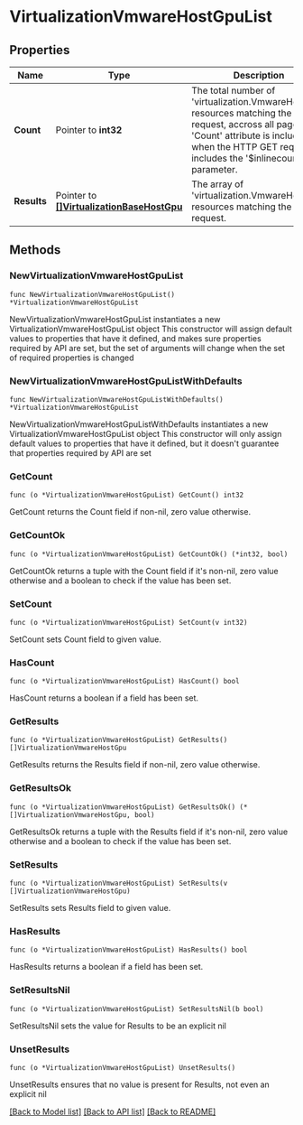 # VirtualizationVmwareHostGpuList

## Properties

Name | Type | Description | Notes
------------ | ------------- | ------------- | -------------
**Count** | Pointer to **int32** | The total number of &#39;virtualization.VmwareHostGpu&#39; resources matching the request, accross all pages. The &#39;Count&#39; attribute is included when the HTTP GET request includes the &#39;$inlinecount&#39; parameter. | [optional] 
**Results** | Pointer to [**[]VirtualizationBaseHostGpu**](VirtualizationBaseHostGpu.md) | The array of &#39;virtualization.VmwareHostGpu&#39; resources matching the request. | [optional] 

## Methods

### NewVirtualizationVmwareHostGpuList

`func NewVirtualizationVmwareHostGpuList() *VirtualizationVmwareHostGpuList`

NewVirtualizationVmwareHostGpuList instantiates a new VirtualizationVmwareHostGpuList object
This constructor will assign default values to properties that have it defined,
and makes sure properties required by API are set, but the set of arguments
will change when the set of required properties is changed

### NewVirtualizationVmwareHostGpuListWithDefaults

`func NewVirtualizationVmwareHostGpuListWithDefaults() *VirtualizationVmwareHostGpuList`

NewVirtualizationVmwareHostGpuListWithDefaults instantiates a new VirtualizationVmwareHostGpuList object
This constructor will only assign default values to properties that have it defined,
but it doesn't guarantee that properties required by API are set

### GetCount

`func (o *VirtualizationVmwareHostGpuList) GetCount() int32`

GetCount returns the Count field if non-nil, zero value otherwise.

### GetCountOk

`func (o *VirtualizationVmwareHostGpuList) GetCountOk() (*int32, bool)`

GetCountOk returns a tuple with the Count field if it's non-nil, zero value otherwise
and a boolean to check if the value has been set.

### SetCount

`func (o *VirtualizationVmwareHostGpuList) SetCount(v int32)`

SetCount sets Count field to given value.

### HasCount

`func (o *VirtualizationVmwareHostGpuList) HasCount() bool`

HasCount returns a boolean if a field has been set.

### GetResults

`func (o *VirtualizationVmwareHostGpuList) GetResults() []VirtualizationVmwareHostGpu`

GetResults returns the Results field if non-nil, zero value otherwise.

### GetResultsOk

`func (o *VirtualizationVmwareHostGpuList) GetResultsOk() (*[]VirtualizationVmwareHostGpu, bool)`

GetResultsOk returns a tuple with the Results field if it's non-nil, zero value otherwise
and a boolean to check if the value has been set.

### SetResults

`func (o *VirtualizationVmwareHostGpuList) SetResults(v []VirtualizationVmwareHostGpu)`

SetResults sets Results field to given value.

### HasResults

`func (o *VirtualizationVmwareHostGpuList) HasResults() bool`

HasResults returns a boolean if a field has been set.

### SetResultsNil

`func (o *VirtualizationVmwareHostGpuList) SetResultsNil(b bool)`

 SetResultsNil sets the value for Results to be an explicit nil

### UnsetResults
`func (o *VirtualizationVmwareHostGpuList) UnsetResults()`

UnsetResults ensures that no value is present for Results, not even an explicit nil

[[Back to Model list]](../README.md#documentation-for-models) [[Back to API list]](../README.md#documentation-for-api-endpoints) [[Back to README]](../README.md)


